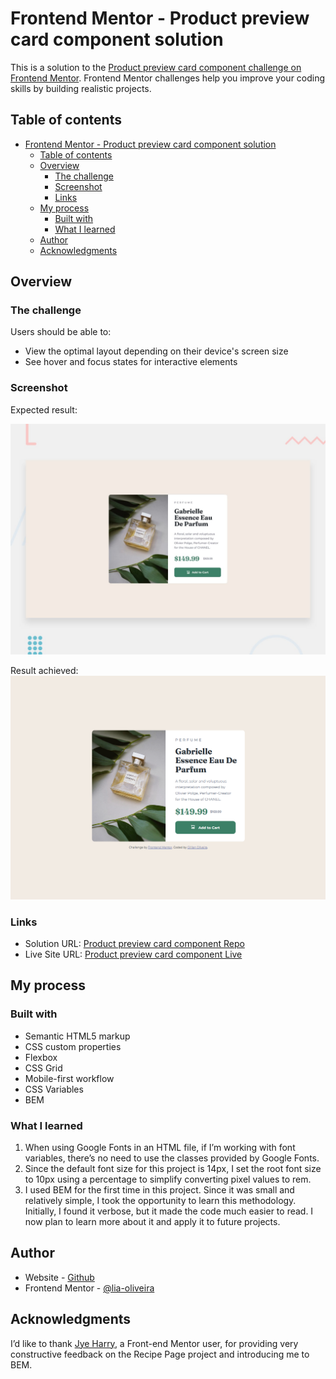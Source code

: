 # Frontend Mentor - Product preview card component solution

This is a solution to the [Product preview card component challenge on Frontend Mentor](https://www.frontendmentor.io/challenges/product-preview-card-component-GO7UmttRfa). Frontend Mentor challenges help you improve your coding skills by building realistic projects.

## Table of contents

- [Frontend Mentor - Product preview card component solution](#frontend-mentor---product-preview-card-component-solution)
  - [Table of contents](#table-of-contents)
  - [Overview](#overview)
    - [The challenge](#the-challenge)
    - [Screenshot](#screenshot)
    - [Links](#links)
  - [My process](#my-process)
    - [Built with](#built-with)
    - [What I learned](#what-i-learned)
  - [Author](#author)
  - [Acknowledgments](#acknowledgments)


## Overview

### The challenge

Users should be able to:

- View the optimal layout depending on their device's screen size
- See hover and focus states for interactive elements

### Screenshot

Expected result:

![](./solution/desktop-preview.jpg)

Result achieved:
![](./solution/desktop-solution.png)


### Links

- Solution URL: [Product preview card component Repo](https://github.com/lia-oliveira/fm-product-preview-card-component)
- Live Site URL: [Product preview card component Live](https://your-live-site-url.com)

## My process

### Built with

- Semantic HTML5 markup
- CSS custom properties
- Flexbox
- CSS Grid
- Mobile-first workflow
- CSS Variables
- BEM


### What I learned
1. When using Google Fonts in an HTML file, if I’m working with font variables, there’s no need to use the classes provided by Google Fonts.
2. Since the default font size for this project is 14px, I set the root font size to 10px using a percentage to simplify converting pixel values to rem.
3. I used BEM for the first time in this project. Since it was small and relatively simple, I took the opportunity to learn this methodology. Initially, I found it verbose, but it made the code much easier to read. I now plan to learn more about it and apply it to future projects.

## Author

- Website - [Github](https://github.com/lia-oliveira)
- Frontend Mentor - [@lia-oliveira](https://www.frontendmentor.io/profile/lia-oliveira)


## Acknowledgments

I’d like to thank [Jye Harry](https://www.frontendmentor.io/profile/jyeharry), a Front-end Mentor user, for providing very constructive feedback on the Recipe Page project and introducing me to BEM.